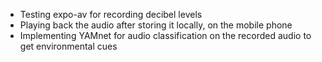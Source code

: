 * Testing expo-av for recording decibel levels
* Playing back the audio after storing it locally, on the mobile phone
* Implementing YAMnet for audio classification on the recorded audio to get environmental cues
